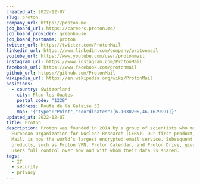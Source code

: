 ```yaml
---
created_at: 2022-12-07
slug: proton
company_url: https://proton.me
job_board_url: https://careers.proton.me/
job_board_provider: greenhouse
job_board_hostname: proton
twitter_url: https://twitter.com/ProtonMail
linkedin_url: https://www.linkedin.com/company/protonmail
youtube_url: https://www.youtube.com/user/protonmail
instagram_url: https://www.instagram.com/ProtonMail
facebook_url: https://www.facebook.com/protonmail
github_url: https://github.com/ProtonMail
wikipedia_url: https://en.wikipedia.org/wiki/ProtonMail
positions:
  - country: Switzerland
    city: Plan-les-Ouates
    postal_code: "1228"
    address: Route de la Galaise 32
    map: '{"type":"Point","coordinates":[6.1030206,46.1679991]}'
updated_at: 2022-12-07
title: Proton
description: Proton was founded in 2014 by a group of scientists who met at the
  European Organization for Nuclear Research (CERN). Our first product, Proton
  Mail, is now the world’s largest encrypted email service. Subsequent Proton
  products, such as Proton VPN, Proton Calendar, and Proton Drive, give our
  users full control over how and with whom their data is shared.
tags:
  - IT
  - security
  - privacy
---
```

